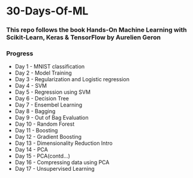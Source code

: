 # 30-Days-Of-ML

### <b>This repo follows the book Hands-On Machine Learning with Scikit-Learn, Keras & TensorFlow by Aurelien Geron</b>

### Progress

- Day 1 - MNIST classification
- Day 2 - Model Training
- Day 3 - Regularization and Logistic regression
- Day 4 - SVM
- Day 5 - Regression using SVM
- Day 6 - Decision Tree
- Day 7 - Ensembel Learning
- Day 8 - Bagging
- Day 9 - Out of Bag Evaluation
- Day 10 - Random Forest
- Day 11 - Boosting
- Day 12 - Gradient Boosting
- Day 13 - Dimensionality Reduction Intro
- Day 14 - PCA
- Day 15 - PCA(contd...)
- Day 16 - Compressing data using PCA
- Day 17 - Unsupervised Learning
